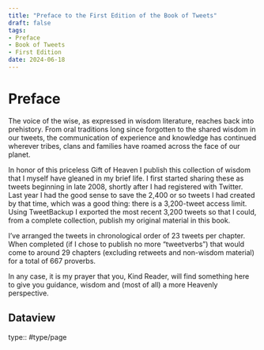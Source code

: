 ```yaml
---
title: "Preface to the First Edition of the Book of Tweets"
draft: false
tags:
- Preface
- Book of Tweets
- First Edition
date: 2024-06-18
---
```

# Preface
The voice of the wise, as expressed in wisdom literature, reaches back into prehistory. From oral traditions long since forgotten to the shared wisdom in our tweets, the communication of experience and knowledge has continued wherever tribes, clans and families have roamed across the face of our planet.

In honor of this priceless Gift of Heaven I publish this collection of wisdom that I myself have gleaned in my brief life. I first started sharing these as tweets beginning in late 2008, shortly after I had registered with Twitter. Last year I had the good sense to save the 2,400 or so tweets I had created by that time, which was a good thing: there is a 3,200-tweet access limit. Using TweetBackup I exported the most recent 3,200 tweets so that I could, from a complete collection, publish my original material in this book.

I’ve arranged the tweets in chronological order of 23 tweets per chapter. When completed (if I chose to publish no more “tweetverbs”) that would come to around 29 chapters (excluding retweets and non-wisdom material) for a total of 667 proverbs.

In any case, it is my prayer that you, Kind Reader, will find something here to give you guidance, wisdom and (most of all) a more Heavenly perspective.

## Dataview
type:: #type/page